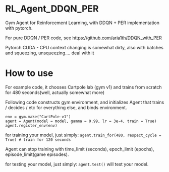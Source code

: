 # RL_Agent_DDQN_PER
Gym Agent for Reinforcement Learning, with DDQN + PER implementation with pytorch.

For pure DDQN / PER code, see https://github.com/aria1th/DDQN_with_PER

Pytorch CUDA - CPU context changing is somewhat dirty, also with batches and squeezing, unsqueezing.... deal with it


# How to use

For example code, it chooses Cartpole lab (gym v1) and trains from scratch for 480 seconds(well, actually somewhat more)

Following code constructs gym environment, and initializes Agent that trains / decides / etc for everything else, and binds environment.

```
env = gym.make("CartPole-v1")
agent = Agent(model = model, gamma = 0.99, lr = 3e-4, train = True)
agent.register_env(env)
```

for training your model, just simply:
`agent.train_for(480, respect_cycle = True) # train for 120 seconds`

Agent can stop training with time_limit (seconds), epoch_limit (epochs), episode_limit(game episodes).

for testing your model, just simply:
`agent.test()`
will test your model.

